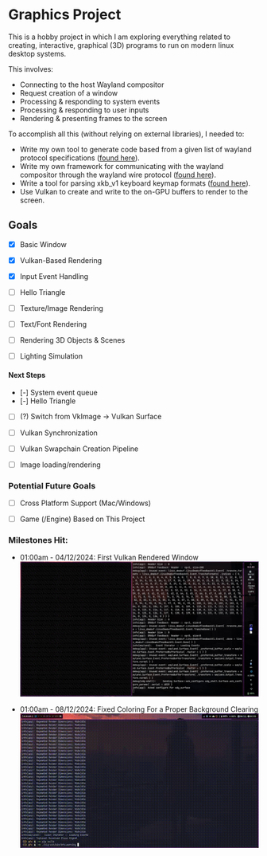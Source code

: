 # Graphics Project

This is a hobby project in which I am exploring everything related to creating, interactive, graphical (3D) programs to run on modern linux desktop systems.

This involves:

- Connecting to the host Wayland compositor
- Request creation of a window
- Processing & responding to system events
- Processing & responding to user inputs
- Rendering & presenting frames to the screen


To accomplish all this (without relying on external libraries), I needed to:

- Write my own tool to generate code based from a given list of wayland protocol specifications ([found here](./src/wl-bindgen.zig)).
- Write my own framework for communicating with the wayland compositor through the wayland wire protocol ([found here](./src/wl-msg.zig)).
- Write a tool for parsing xkb_v1 keyboard keymap formats ([found here](./src/xkb.zig)).
- Use Vulkan to create and write to the on-GPU buffers to render to the screen.


## Goals

- [x] Basic Window
- [x] Vulkan-Based Rendering
- [x] Input Event Handling
- [ ] Hello Triangle
- [ ] Texture/Image Rendering
- [ ] Text/Font Rendering
- [ ] Rendering 3D Objects & Scenes
- [ ] Lighting Simulation


#### Next Steps

- [-] System event queue
- [-] Hello Triangle
- [ ] (?) Switch from VkImage -> Vulkan Surface
- [ ] Vulkan Synchronization
- [ ] Vulkan Swapchain Creation Pipeline
- [ ] Image loading/rendering


### Potential Future Goals

- [ ] Cross Platform Support (Mac/Windows)
- [ ] Game (/Engine) Based on This Project


### Milestones Hit:

- 01:00am - 04/12/2024: First Vulkan Rendered Window
![First screenshot of the GPU-rendered blank window](./assets/screenshots/first_vk-window.jpeg)

- 01:00am - 08/12/2024: Fixed Coloring For a Proper Background Clearing
![GIF of screen-clearing working as intended](./assets/videos/clear-demo.gif)

